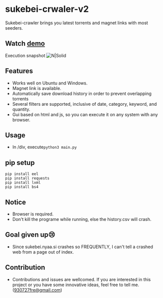 # sukebei-crwaler-v2
Sukebei-crawler brings you latest torrents and magnet links with most seeders.

## Watch [demo]
Execution snapshot
![N|Solid](https://github.com/Freddy930727/sukebei-crawler-v2/blob/master/snapshot.JPG?raw=true)
## Features
- Works well on Ubuntu and Windows.
- Magnet link is available.
- Automatically save download history in order to prevent overlapping torrents
- Several filters are supported, inclusive of date, category, keyword, and quantity.
- Gui based on html and js, so you can execute it on any system with any browser.
## Usage
 - In /div, execute`python3 main.py`

## pip setup
```
pip install eel
pip install requests
pip install lxml
pip install bs4
```

## Notice
 - Browser is required.
 - Don't kill the programe while running, else the history.csv will crash.

## Goal given up😢
 - Since sukebei.nyaa.si crashes so FREQUENTLY, I can't tell a crashed web from a page out of index.
## Contribution
 - Contributions and issues are wellcomed. If you are interested in this project or you have some innovative ideas, feel free to tell me.(930727fre@gmail.com)


[//]: # ()
   [pages]: <https://sukebei.nyaa.si/?s=seeders&o=desc&p=500>
   [demo]: <https://youtu.be/gxzD0JmmtJo>
